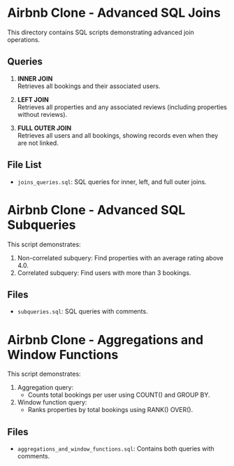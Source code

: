 # Airbnb Clone - Advanced SQL Joins

This directory contains SQL scripts demonstrating advanced join operations.

## Queries

1. **INNER JOIN**  
   Retrieves all bookings and their associated users.

2. **LEFT JOIN**  
   Retrieves all properties and any associated reviews (including properties without reviews).

3. **FULL OUTER JOIN**  
   Retrieves all users and all bookings, showing records even when they are not linked.

## File List

- `joins_queries.sql`: SQL queries for inner, left, and full outer joins.
# Airbnb Clone - Advanced SQL Subqueries

This script demonstrates:

1. Non-correlated subquery: Find properties with an average rating above 4.0.
2. Correlated subquery: Find users with more than 3 bookings.

## Files

- `subqueries.sql`: SQL queries with comments.
# Airbnb Clone - Aggregations and Window Functions

This script demonstrates:

1. Aggregation query:
   - Counts total bookings per user using COUNT() and GROUP BY.
2. Window function query:
   - Ranks properties by total bookings using RANK() OVER().

## Files

- `aggregations_and_window_functions.sql`: Contains both queries with comments.


